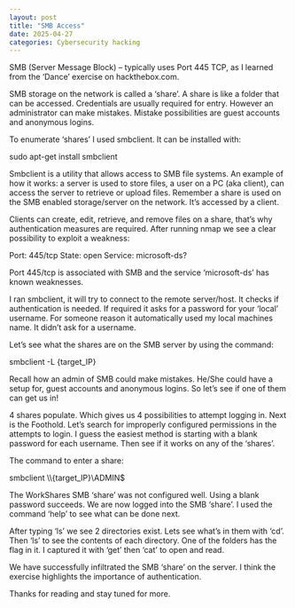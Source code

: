 ```yaml
---
layout: post
title: "SMB Access"
date: 2025-04-27
categories: Cybersecurity hacking
---
```


SMB (Server Message Block) – typically uses Port 445 TCP, as I learned from the ‘Dance’ exercise on hackthebox.com.

SMB storage on the network is called a ‘share’. A share is like a folder that can be accessed. Credentials are usually required for entry. However an administrator can make mistakes. Mistake possibilities are guest accounts and anonymous logins. 

To enumerate ‘shares’ I used smbclient. It can be installed with:

sudo apt-get install smbclient

Smbclient is a utility that allows access to SMB file systems. An example of how it works: a server is used to store files, a user on a PC (aka client), can access the server to retrieve or upload files. Remember a share is used on the SMB enabled storage/server on the network. It’s accessed by a client. 

Clients can create, edit, retrieve, and remove files on a share, that’s why authentication measures are required. After running nmap we see a clear possibility to exploit a weakness: 

Port: 445/tcp
State: open
Service: microsoft-ds?

Port 445/tcp is associated with SMB and the service ‘microsoft-ds’ has known weaknesses. 

I ran smbclient, it will try to connect to the remote server/host. It checks if authentication is needed. If required it asks for a password for your ‘local’ username. For someone reason it automatically used my local machines name. It didn’t ask for a username.

Let’s see what the shares are on the SMB server by using the command:

smbclient -L {target_IP}

Recall how an admin of SMB could make mistakes. He/She could have a setup for, guest accounts and anonymous logins. So let’s see if one of them can get us in!

4 shares populate. Which gives us 4 possibilities to attempt logging in. Next is the Foothold. Let’s search for improperly configured permissions in the attempts to login. I guess the easiest method is starting with a blank password for each username. Then see if it works on any of the ‘shares’. 

The command to enter a share:

smbclient \\\\{target_IP}\\ADMIN$

The WorkShares SMB ‘share’ was not configured well. Using a blank password succeeds. We are now logged into the SMB ‘share’.  I used the command ‘help’ to see what can be done next.  

After typing ‘ls’ we see 2 directories exist. Lets see what’s in them with ‘cd’. Then ‘ls’ to see the contents of each directory.  One of the folders has the flag in it. I captured it with ‘get’ then ‘cat’ to open and read.  

We have successfully infiltrated the SMB ‘share’ on the server. I think the exercise highlights the importance of authentication. 

Thanks for reading and stay tuned for more. 

